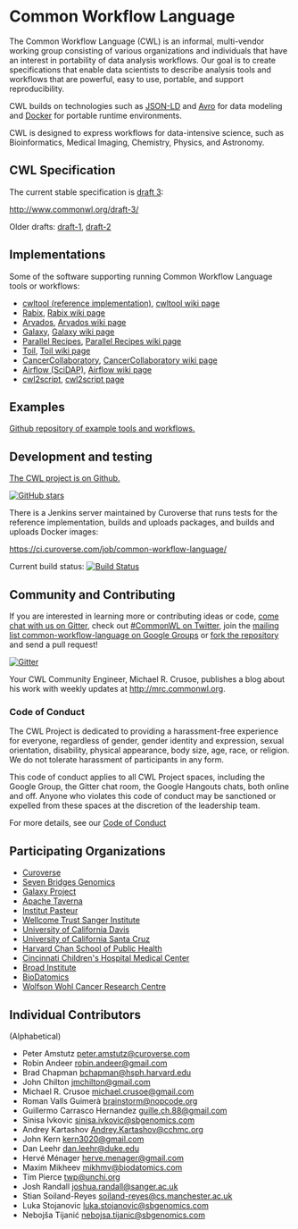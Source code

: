 Common Workflow Language
========================

The Common Workflow Language (CWL) is an informal, multi-vendor working group
consisting of various organizations and individuals that have an interest in
portability of data analysis workflows.  Our goal is to create specifications
that enable data scientists to describe analysis tools and workflows that are
powerful, easy to use, portable, and support reproducibility.

CWL builds on technologies such as [JSON-LD](http://json-ld.org) and
[Avro](https://avro.apache.org/) for data modeling and
[Docker](http://docker.com) for portable runtime environments.

CWL is designed to express workflows for data-intensive science, such as
Bioinformatics, Medical Imaging, Chemistry, Physics, and Astronomy.

## CWL Specification

The current stable specification is [draft 3](http://www.commonwl.org/draft-3/):

http://www.commonwl.org/draft-3/

Older drafts: [draft-1](https://github.com/common-workflow-language/common-workflow-language/tree/master/draft-1), [draft-2](http://www.commonwl.org/draft-2/)

## Implementations

Some of the software supporting running Common Workflow Language tools or workflows:

* [cwltool (reference implementation)](https://github.com/common-workflow-language/cwltool),
  [cwltool wiki page](https://github.com/common-workflow-language/common-workflow-language/wiki/cwltool-%28reference-implementation%29)
* [Rabix](https://github.com/rabix/rabix),
  [Rabix wiki page](https://github.com/common-workflow-language/common-workflow-language/wiki/Rabix)
* [Arvados](https://arvados.org),
  [Arvados wiki page](https://github.com/common-workflow-language/common-workflow-language/wiki/Arvados)
* [Galaxy](https://github.com/common-workflow-language/Galaxy),
  [Galaxy wiki page](https://github.com/common-workflow-language/common-workflow-language/wiki/Galaxy)
* [Parallel Recipes](https://github.com/yvdriess/precipes),
  [Parallel Recipes wiki page](https://github.com/common-workflow-language/common-workflow-language/wiki/Parallel-Recipes)
* [Toil](https://github.com/BD2KGenomics/toil),
  [Toil wiki page](https://github.com/common-workflow-language/common-workflow-language/wiki/Toil)
* [CancerCollaboratory](https://github.com/CancerCollaboratory),
  [CancerCollaboratory wiki page](https://github.com/common-workflow-language/common-workflow-language/wiki/CancerCollaboratory)
* [Airflow (SciDAP)](https://github.com/SciDAP/scidap),
  [Airflow wiki page](https://github.com/common-workflow-language/common-workflow-language/wiki/SciDAP)
* [cwl2script](https://github.com/common-workflow-language/cwl2script),
  [cwl2script page](https://github.com/common-workflow-language/common-workflow-language/wiki/cwl2script)

## Examples

[Github repository of example tools and workflows.](https://github.com/common-workflow-language/workflows)

## Development and testing

[The CWL project is on Github.](https://github.com/common-workflow-language/common-workflow-language)

[![GitHub
stars](https://img.shields.io/github/stars/common-workflow-language/common-workflow-language.svg)](https://github.com/common-workflow-language/common-workflow-language/stargazers)

There is a Jenkins server maintained by Curoverse that runs tests for the
reference implementation, builds and uploads packages, and builds and uploads
Docker images:

https://ci.curoverse.com/job/common-workflow-language/

Current build status: [![Build Status](https://ci.curoverse.com/buildStatus/icon?job=common-workflow-language)](https://ci.curoverse.com/job/common-workflow-language/)

## Community and Contributing

If you are interested in learning more or contributing ideas or code,
[come chat with us on Gitter](https://gitter.im/common-workflow-language/common-workflow-language),
check out [#CommonWL on Twitter](https://twitter.com/search?q=%23CommonWL),
join the [mailing list common-workflow-language on Google Groups](https://groups.google.com/forum/#!forum/common-workflow-language) or
[fork the repository](https://github.com/common-workflow-language/common-workflow-language)
and send a pull request!

[![Gitter](https://badges.gitter.im/Join%20Chat.svg)](https://gitter.im/common-workflow-language/common-workflow-language?utm_source=badge&utm_medium=badge&utm_campaign=pr-badge&utm_content=badge)

Your CWL Community Engineer, Michael R. Crusoe, publishes a blog about his work
with weekly updates at http://mrc.commonwl.org.

### Code of Conduct

The CWL Project is dedicated to providing a harassment-free experience for
everyone, regardless of gender, gender identity and expression, sexual
orientation, disability, physical appearance, body size, age, race, or
religion. We do not tolerate harassment of participants in any form.

This code of conduct applies to all CWL Project spaces, including the Google
Group, the Gitter chat room, the Google Hangouts chats, both online and off.
Anyone who violates this code of conduct may be sanctioned or expelled from
these spaces at the discretion of the leadership team.

For more details, see our [Code of
Conduct](https://github.com/common-workflow-language/common-workflow-language/blob/master/CODE_OF_CONDUCT.md)

## Participating Organizations

* [Curoverse](http://curoverse.com)
* [Seven Bridges Genomics](http://sbgenomics.com)
* [Galaxy Project](http://galaxyproject.org/)
* [Apache Taverna](http://taverna.incubator.apache.org/)
* [Institut Pasteur](http://www.pasteur.fr)
* [Wellcome Trust Sanger Institute](https://www.sanger.ac.uk/)
* [University of California Davis](http://ucdavis.edu)
* [University of California Santa Cruz](https://cbse.soe.ucsc.edu/research/bioinfo)
* [Harvard Chan School of Public Health](http://www.hsph.harvard.edu/)
* [Cincinnati Children's Hospital Medical Center](http://www.cincinnatichildrens.org/)
* [Broad Institute](https://www.broadinstitute.org)
* [BioDatomics](http://www.biodatomics.com/)
* [Wolfson Wohl Cancer Research Centre](http://www.gla.ac.uk/researchinstitutes/cancersciences/ics/facilities/wwcrc/)

## Individual Contributors

(Alphabetical)

* Peter Amstutz <peter.amstutz@curoverse.com>
* Robin Andeer <robin.andeer@gmail.com>
* Brad Chapman <bchapman@hsph.harvard.edu>
* John Chilton <jmchilton@gmail.com>
* Michael R. Crusoe <michael.crusoe@gmail.com>
* Roman Valls Guimerà <brainstorm@nopcode.org>
* Guillermo Carrasco Hernandez <guille.ch.88@gmail.com>
* Sinisa Ivkovic <sinisa.ivkovic@sbgenomics.com>
* Andrey Kartashov <Andrey.Kartashov@cchmc.org>
* John Kern <kern3020@gmail.com>
* Dan Leehr <dan.leehr@duke.edu>
* Hervé Ménager <herve.menager@gmail.com>
* Maxim Mikheev <mikhmv@biodatomics.com>
* Tim Pierce <twp@unchi.org>
* Josh Randall <joshua.randall@sanger.ac.uk>
* Stian Soiland-Reyes <soiland-reyes@cs.manchester.ac.uk>
* Luka Stojanovic <luka.stojanovic@sbgenomics.com>
* Nebojša Tijanić <nebojsa.tijanic@sbgenomics.com>
